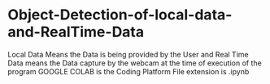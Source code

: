 # Object-Detection-of-local-data-and-RealTime-Data
Local Data Means the Data is being provided by the User and Real Time Data means the Data capture by the webcam at the time of execution of the program
GOOGLE COLAB is the Coding Platform
File extension is .ipynb
